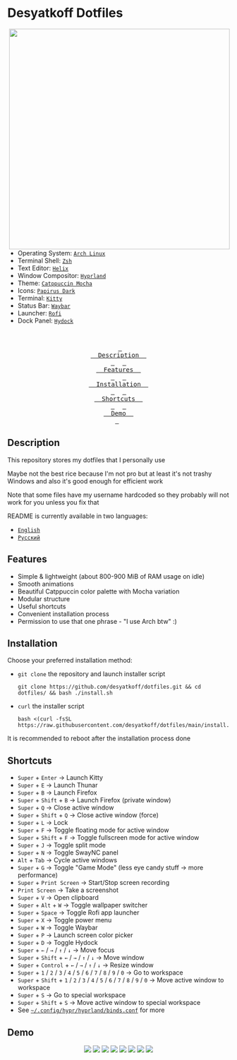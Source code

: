 # Desyatkoff Dotfiles

<img
    src="assets/1.png"
    align="right"
    width="500"
/>

* Operating System: [`Arch Linux`](https://archlinux.org)
* Terminal Shell: [`Zsh`](https://www.zsh.org)
* Text Editor: [`Helix`](https://helix-editor.com)
* Window Compositor: [`Hyprland`](https://hypr.land)
* Theme: [`Catppuccin Mocha`](https://catppuccin.com)
* Icons: [`Papirus Dark`](https://github.com/PapirusDevelopmentTeam/papirus-icon-theme)
* Terminal: [`Kitty`](https://sw.kovidgoyal.net/kitty/)
* Status Bar: [`Waybar`](https://github.com/Alexays/Waybar)
* Launcher: [`Rofi`](https://github.com/davatorium/rofi)
* Dock Panel: [`Hydock`](https://github.com/desyatkoff/hydock)

<br />

<p align="center">
    &ensp;<a href="#description"><kbd>&ensp;<br />&ensp;&ensp;Description&ensp;&ensp;<br />&ensp;</kbd></a>&ensp;
    &ensp;<a href="#features"><kbd>&ensp;<br />&ensp;&ensp;Features&ensp;&ensp;<br />&ensp;</kbd></a>&ensp;
    &ensp;<a href="#installation"><kbd>&ensp;<br />&ensp;&ensp;Installation&ensp;&ensp;<br />&ensp;</kbd></a>&ensp;
    &ensp;<a href="#shortcuts"><kbd>&ensp;<br />&ensp;&ensp;Shortcuts&ensp;&ensp;<br />&ensp;</kbd></a>&ensp;
    &ensp;<a href="#demo"><kbd>&ensp;<br />&ensp;&ensp;Demo&ensp;&ensp;<br />&ensp;</kbd></a>&ensp;
</p>

## Description

This repository stores my dotfiles that I personally use

Maybe not the best rice because I'm not pro but at least it's not trashy Windows and also it's good enough for efficient work

Note that some files have my username hardcoded so they probably will not work for you unless you fix that

README is currently available in two languages:
* [`English`](README.en.md)
* [`Русский`](README.ru.md)

## Features

* Simple & lightweight (about 800-900 MiB of RAM usage on idle)
* Smooth animations
* Beautiful Catppuccin color palette with Mocha variation
* Modular structure
* Useful shortcuts
* Convenient installation process
* Permission to use that one phrase - "I use Arch btw" :)

## Installation

Choose your preferred installation method:

* `git clone` the repository and launch installer script
    ```Shell
    git clone https://github.com/desyatkoff/dotfiles.git && cd dotfiles/ && bash ./install.sh
    ```
* `curl` the installer script
    ```Shell
    bash <(curl -fsSL https://raw.githubusercontent.com/desyatkoff/dotfiles/main/install.sh)
    ```

It is recommended to reboot after the installation process done

## Shortcuts

* `Super` + `Enter` -> Launch Kitty
* `Super` + `E` -> Launch Thunar
* `Super` + `B` -> Launch Firefox
* `Super` + `Shift` + `B` -> Launch Firefox (private window)
* `Super` + `Q` -> Close active window
* `Super` + `Shift` + `Q` -> Close active window (force) 
* `Super` + `L` -> Lock
* `Super` + `F` -> Toggle floating mode for active window
* `Super` + `Shift` + `F` -> Toggle fullscreen mode for active window
* `Super` + `J` -> Toggle split mode
* `Super` + `N` -> Toggle SwayNC panel
* `Alt` + `Tab` -> Cycle active windows
* `Super` + `G` -> Toggle "Game Mode" (less eye candy stuff -> more performance)
* `Super` + `Print Screen` -> Start/Stop screen recording
* `Print Screen` -> Take a screenshot
* `Super` + `V` -> Open clipboard
* `Super` + `Alt` + `W` -> Toggle wallpaper switcher
* `Super` + `Space` -> Toggle Rofi app launcher
* `Super` + `X` -> Toggle power menu
* `Super` + `W` -> Toggle Waybar
* `Super` + `P` -> Launch screen color picker
* `Super` + `D` -> Toggle Hydock
* `Super` + `←` / `→` / `↑` / `↓` -> Move focus
* `Super` + `Shift` + `←` / `→` / `↑` / `↓` -> Move window
* `Super` + `Control` + `←` / `→` / `↑` / `↓` -> Resize window
* `Super` + `1` / `2` / `3` / `4` / `5` / `6` / `7` / `8` / `9` / `0` -> Go to workspace
* `Super` + `Shift` + `1` / `2` / `3` / `4` / `5` / `6` / `7` / `8` / `9` / `0` -> Move active window to workspace
* `Super` + `S` -> Go to special workspace
* `Super` + `Shift` + `S` -> Move active window to special workspace
* See [`~/.config/hypr/hyprland/binds.conf`](home/.config/hypr/hyprland/binds.conf) for more

## Demo

<p align="center">
    <img src="assets/0.png" />
    <img src="assets/1.png" />
    <img src="assets/2.png" />
    <img src="assets/3.png" />
    <img src="assets/4.png" />
    <img src="assets/5.png" />
    <img src="assets/6.png" />
    <img src="assets/7.png" />
</p>
